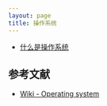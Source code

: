 ```yaml
---
layout: page
title: 操作系统
---
```


- [什么是操作系统](/os/overview)

## 参考文献

- [Wiki - Operating system](https://en.wikipedia.org/wiki/Operating_system)